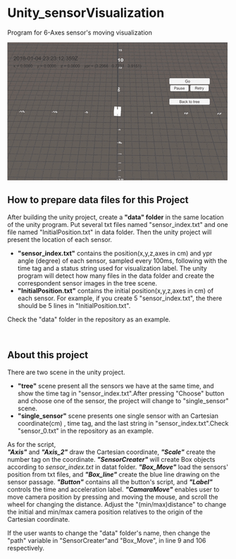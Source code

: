 # Unity_sensorVisualization
Program for 6-Axes sensor's moving visualization

![](https://github.com/ntu-as-cooklab/Unity_sensorVisualization/blob/master/tree.gif)



## How to prepare data files for this Project ##

After building the unity project, create a **"data" folder** in the same location of the unity program. Put several txt files named "sensor_index.txt" and one file named "InitialPosition.txt" in data folder. Then the unity project will present the location of each sensor.

+ **"sensor_index.txt"** contains the position(x,y,z,axes in cm) and ypr angle (degree) of each sensor, sampled every 100ms, following with the time tag and a status string used for visualization label. The unity program will detect how many files in the data folder and create the correspondent sensor images in the tree scene.    
+ **"InitialPosition.txt"** contains the initial position(x,y,z,axes in cm) of each sensor. For example, if you create 5 "sensor_index.txt", the there should be 5 lines in "InitialPosition.txt".

Check the "data" folder in the repository as an example.



    
    
## About this project ##

There are two scene in the unity project.  
+ **"tree"** scene present all the sensors we have at the same time, and show the time tag in "sensor_index.txt".After pressing "Choose" button and choose one of the sensor, the project will change to "single_sensor" scene.      
+ **"single_sensor"** scene presents one single sensor with an Cartesian coordinate(cm) , time tag, and the last string in "sensor_index.txt".Check "sensor_0.txt" in the repository as an example.  
  
  
    
      
      
As for the script,  
***"Axis"*** and ***"Axis_2"*** draw the Cartesian coordinate, ***"Scale"*** create the number tag on the coordinate.
***"SensorCreater"*** will create Box objects according to *sensor_index.txt* in datat folder.
***"Box_Move"*** load the sensors' position from txt files, and ***"Box_line"*** create the blue line drawing on the sensor passage.
***"Button"*** contains all the button's script, and ***"Label"*** controls the time and acceleration label.
***"CamaraMove"*** enables user to move camera position by pressing and moving the mouse, and scroll the wheel for changing the distance. Adjust the "(min/max)distance" to change the initial and min/max camera position relatives to the origin of the Cartesian coordinate.

If the user wants to change the "data" folder's name, then change the "path" variable in "SensorCreater"and "Box_Move", in line 9 and 106 respectively.
